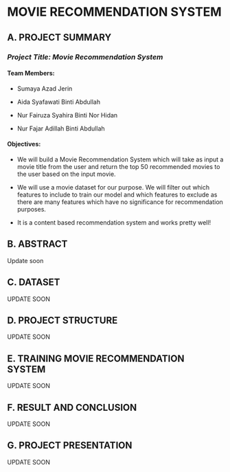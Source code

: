 
# MOVIE RECOMMENDATION SYSTEM

## **A. PROJECT SUMMARY**

### _**Project Title:** Movie Recommendation System_

#### **Team Members:**

- Sumaya Azad Jerin

- Aida Syafawati Binti Abdullah

- Nur Fairuza Syahira Binti Nor Hidan

- Nur Fajar Adillah Binti Abdullah

#### **Objectives:**

- We will build a Movie Recommendation System which will take as input a movie title from the user and return the top 50 recommended movies to the user based on the input movie.

- We will use a movie dataset for our purpose. We will filter out which features to include to train our model and which features to exclude as there are many features which have no significance for recommendation purposes.

- It is a content based recommendation system and works pretty well!

## **B. ABSTRACT**

Update soon

## **C. DATASET**

UPDATE SOON

## **D. PROJECT STRUCTURE**

UPDATE SOON

## **E. TRAINING MOVIE RECOMMENDATION SYSTEM**

UPDATE SOON

## **F. RESULT AND CONCLUSION**

UPDATE SOON

## **G. PROJECT PRESENTATION**

UPDATE SOON

